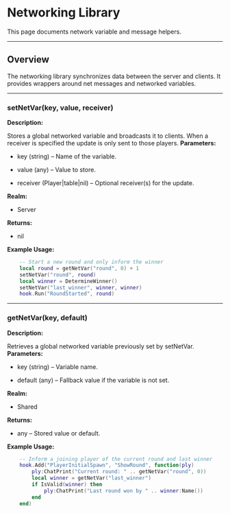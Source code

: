 # Networking Library

This page documents network variable and message helpers.

---

## Overview

The networking library synchronizes data between the server and clients. It provides wrappers around net messages and networked variables.

---

### setNetVar(key, value, receiver)


**Description:**

Stores a global networked variable and broadcasts it to clients. When a
receiver is specified the update is only sent to those players.
**Parameters:**

* key (string) – Name of the variable.

* value (any) – Value to store.

* receiver (Player|table|nil) – Optional receiver(s) for the update.

**Realm:**

* Server

**Returns:**

* nil

**Example Usage:**

```lua
    -- Start a new round and only inform the winner
    local round = getNetVar("round", 0) + 1
    setNetVar("round", round)
    local winner = DetermineWinner()
    setNetVar("last_winner", winner, winner)
    hook.Run("RoundStarted", round)
```

---


### getNetVar(key, default)


**Description:**

Retrieves a global networked variable previously set by setNetVar.
**Parameters:**

* key (string) – Variable name.

* default (any) – Fallback value if the variable is not set.

**Realm:**

* Shared

**Returns:**

* any – Stored value or default.

**Example Usage:**

```lua
    -- Inform a joining player of the current round and last winner
    hook.Add("PlayerInitialSpawn", "ShowRound", function(ply)
        ply:ChatPrint("Current round: " .. getNetVar("round", 0))
        local winner = getNetVar("last_winner")
        if IsValid(winner) then
            ply:ChatPrint("Last round won by " .. winner:Name())
        end
    end)
```
